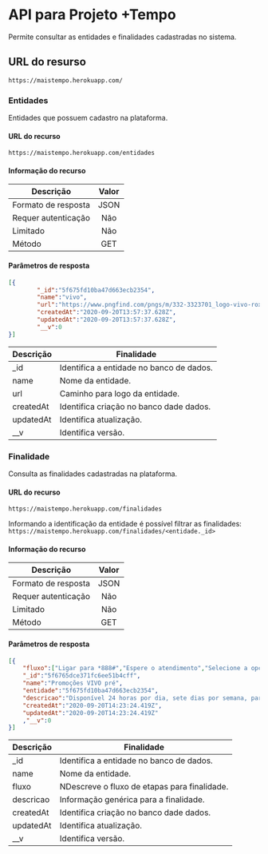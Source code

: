 # API para Projeto +Tempo

Permite consultar as entidades e finalidades cadastradas no sistema.

## URL do resurso

```https://maistempo.herokuapp.com/```


### Entidades

Entidades que possuem cadastro na plataforma.

#### URL do recurso

```https://maistempo.herokuapp.com/entidades```

#### Informação do recurso


| Descrição   |      Valor      |
|----------|:-------------:|
| Formato de resposta | JSON |
| Requer autenticação | Não |
| Limitado | Não |
| Método | GET |

#### Parâmetros de resposta

```json
[{
        "_id":"5f675fd10ba47d663ecb2354",
        "name":"vivo",
        "url":"https://www.pngfind.com/pngs/m/332-3323701_logo-vivo-roxo-png-vivo-transparent-png.png",
        "createdAt":"2020-09-20T13:57:37.628Z",
        "updatedAt":"2020-09-20T13:57:37.628Z",
        "__v":0
}]
```

| Descrição | Finalidade                               |
|-----------|------------------------------------------|
| _id       | Identifica a entidade no banco de dados. |
| name      | Nome da entidade.                       |
| url      | Caminho para logo da entidade.                       |
| createdAt | Identifica criação no banco dade dados.  |
| updatedAt | Identifica atualização.                  |
| __v       | Identifica versão.                     |


### Finalidade

Consulta as finalidades cadastradas na plataforma.

#### URL do recurso

```https://maistempo.herokuapp.com/finalidades```

Informando a identificação da entidade é possível filtrar as finalidades:
```https://maistempo.herokuapp.com/finalidades/<entidade._id>```

#### Informação do recurso


| Descrição   |      Valor      |
|----------|:-------------:|
| Formato de resposta | JSON |
| Requer autenticação | Não |
| Limitado | Não |
| Método | GET |

#### Parâmetros de resposta

```json
[{
    "fluxo":["Ligar para *888#","Espere o atendimento","Selecione a opção 2","Informe os dados (?)"],
    "_id":"5f6765dce371fc6ee51b4cff",
    "name":"Promoções VIVO pré",
    "entidade":"5f675fd10ba47d663ecb2354",
    "descricao":"Disponível 24 horas por dia, sete dias por semana, para todos os clientes de Vivo Móvel.",
    "createdAt":"2020-09-20T14:23:24.419Z",
    "updatedAt":"2020-09-20T14:23:24.419Z"
    ,"__v":0
}]
```

| Descrição | Finalidade                               |
|-----------|------------------------------------------|
| _id       | Identifica a entidade no banco de dados. |
| name      | Nome da entidade.                       |
| fluxo      | NDescreve o fluxo de etapas para finalidade.                       |
| descricao      | Informação genérica para a finalidade.                      |
| createdAt | Identifica criação no banco dade dados.  |
| updatedAt | Identifica atualização.                  |
| __v       | Identifica versão.                     |


